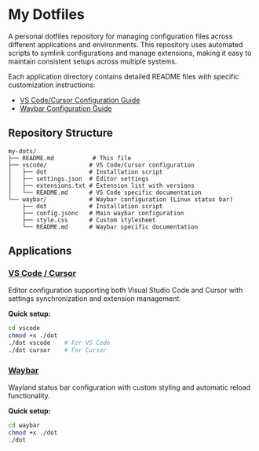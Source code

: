# My Dotfiles

A personal dotfiles repository for managing configuration files across different applications and environments. This repository uses automated scripts to symlink configurations and manage extensions, making it easy to maintain consistent setups across multiple systems.

Each application directory contains detailed README files with specific customization instructions:
- [VS Code/Cursor Configuration Guide](./vscode/README.md)
- [Waybar Configuration Guide](./waybar/README.md)


## Repository Structure

```
my-dots/
├── README.md           # This file
├── vscode/            # VS Code/Cursor configuration
│   ├── dot            # Installation script
│   ├── settings.json  # Editor settings
│   ├── extensions.txt # Extension list with versions
│   └── README.md      # VS Code specific documentation
└── waybar/            # Waybar configuration (Linux status bar)
    ├── dot            # Installation script
    ├── config.jsonc   # Main waybar configuration
    ├── style.css      # Custom stylesheet
    └── README.md      # Waybar specific documentation
```

## Applications

### [VS Code / Cursor](./vscode/)
Editor configuration supporting both Visual Studio Code and Cursor with settings synchronization and extension management.

**Quick setup:**
```bash
cd vscode
chmod +x ./dot
./dot vscode    # For VS Code
./dot cursor    # For Cursor
```

### [Waybar](./waybar/)
Wayland status bar configuration with custom styling and automatic reload functionality.

**Quick setup:**
```bash
cd waybar
chmod +x ./dot
./dot
```